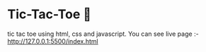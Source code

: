 # Tic-Tac-Toe 👀
tic tac toe using html, css and javascript.
You can see live page :- http://127.0.0.1:5500/index.html
